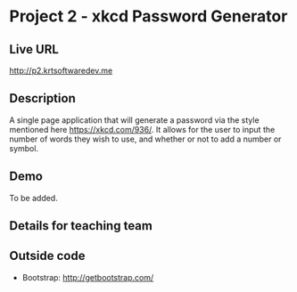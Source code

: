 # Project 2 - xkcd Password Generator

## Live URL
<http://p2.krtsoftwaredev.me>

## Description
A single page application that will generate a password via the style mentioned here https://xkcd.com/936/.
It allows for the user to input the number of words they wish to use, and whether or not to add a
number or symbol.

## Demo
To be added.

## Details for teaching team

## Outside code
* Bootstrap: http://getbootstrap.com/
